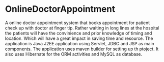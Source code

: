 # OnlineDoctorAppointment
A online doctor appointment system that books appointment for patient check up with doctor at finger tip.
Rather waiting in long lines at the hospital the patients will have the convinience and prior knowledge of timing and location.
Which will have a great impact in saving time and resource.
The application is Java J2EE application using Servlet, JDBC and JSP as main components.
The application uses maven builder for setting up th ptoject.
It also uses Hibernate for the ORM activities and MySQL as database.
